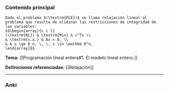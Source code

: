 ### Contenido principal

```ad-Formal
Dado el problema $(\textrm{PLE})$ se llama relajación lineal al problema que resulta de eliminar las restricciones de integridad de las variables:
$$\begin{array}{c c l}
(\textrm{RL}) & \textrm{Min} & c^Tx \\
& \textrm{s.a.} & Ax = b, \\
& & x \ge 0_n, \, \, x \in \mathbb R^n.
\end{array}$$
```

**Tema:** [[Programación lineal entera#1. El modelo lineal entero.]]

**Definiciones referenciadas:** [[Relajación]]

---
### Anki
